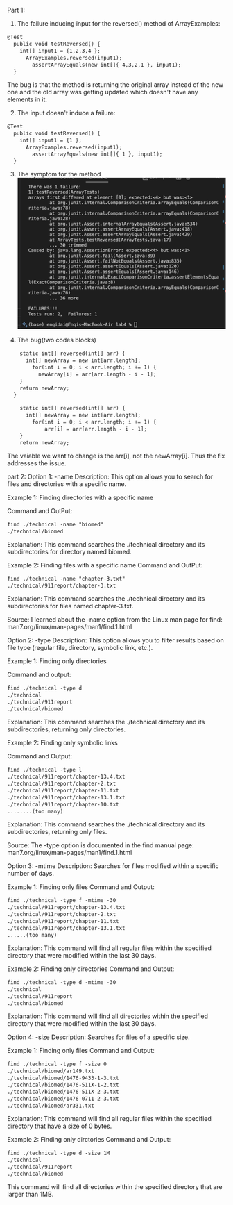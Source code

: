 Part 1:
1. The failure inducing input for the reversed() method of ArrayExamples:
```
@Test
  public void testReversed() {
    int[] input1 = {1,2,3,4 };
      ArrayExamples.reversed(input1);
        assertArrayEquals(new int[]{ 4,3,2,1 }, input1);
  }
```

The bug is that the method is returning the original array instead of the new one and the old array was getting updated which doesn't have any elements in it.

2. The input doesn't induce a failure:
```
@Test
  public void testReversed() {
    int[] input1 = {1 };
      ArrayExamples.reversed(input1);
        assertArrayEquals(new int[]{ 1 }, input1);
  }

```
3. The symptom for the method
![image](Symptom.png)

4. The bug(two codes blocks)
```
    static int[] reversed(int[] arr) {
      int[] newArray = new int[arr.length];
        for(int i = 0; i < arr.length; i += 1) {
          newArray[i] = arr[arr.length - i - 1];
    }
    return newArray;
  }

```

```
    static int[] reversed(int[] arr) {
      int[] newArray = new int[arr.length];
        for(int i = 0; i < arr.length; i += 1) {
            arr[i] = arr[arr.length - i - 1];
    }
    return newArray;
```
The vaiable we want to change is the arr[i], not the newArray[i]. Thus the fix addresses the issue.

part 2: Option 1: -name
Description: This option allows you to search for files and directories with a specific name.

Example 1: Finding directories with a specific name

Command and OutPut:
```
find ./technical -name "biomed"
./technical/biomed
```
Explanation: This command searches the ./technical directory and its subdirectories for directory named biomed.

Example 2: Finding files with a specific name
Command and OutPut:
```
find ./technical -name "chapter-3.txt"
./technical/911report/chapter-3.txt
```
Explanation: This command searches the ./technical directory and its subdirectories for files named chapter-3.txt.

Source: I learned about the -name option from the Linux man page for find: man7.org/linux/man-pages/man1/find.1.html

Option 2: -type
Description: This option allows you to filter results based on file type (regular file, directory, symbolic link, etc.).

Example 1: Finding only directories

Command and output:
```
find ./technical -type d
./technical
./technical/911report
./technical/biomed
```
Explanation: This command searches the ./technical directory and its subdirectories, returning only directories.

Example 2: Finding only symbolic links

Command and Output:
```
find ./technical -type l
./technical/911report/chapter-13.4.txt
./technical/911report/chapter-2.txt
./technical/911report/chapter-11.txt
./technical/911report/chapter-13.1.txt
./technical/911report/chapter-10.txt
........(too many)
```

Explanation: This command searches the ./technical directory and its subdirectories, returning only files.

Source: The -type option is documented in the find manual page: man7.org/linux/man-pages/man1/find.1.html

Option 3: -mtime
Description: Searches for files modified within a specific number of days.

Example 1: Finding only files
Command and Output:
```
find ./technical -type f -mtime -30
./technical/911report/chapter-13.4.txt
./technical/911report/chapter-2.txt
./technical/911report/chapter-11.txt
./technical/911report/chapter-13.1.txt
......(too many)
```
Explanation: This command will find all regular files within the specified directory that were modified within the last 30 days.

Example 2: Finding only directories
Command and Output:
```
find ./technical -type d -mtime -30
./technical
./technical/911report
./technical/biomed
```
Explanation: This command will find all directories within the specified directory that were modified within the last 30 days.

Option 4: -size
Description: Searches for files of a specific size.

Example 1: Finding only files
Command and Output:
```
find ./technical -type f -size 0
./technical/biomed/ar149.txt
./technical/biomed/1476-9433-1-3.txt
./technical/biomed/1476-511X-1-2.txt
./technical/biomed/1476-511X-2-3.txt
./technical/biomed/1476-0711-2-3.txt
./technical/biomed/ar331.txt
```
Explanation: This command will find all regular files within the specified directory that have a size of 0 bytes.

Example 2: Finding only dirctories
Command and Output:
```
find ./technical -type d -size 1M
./technical
./technical/911report
./technical/biomed
```
This command will find all directories within the specified directory that are larger than 1MB.

